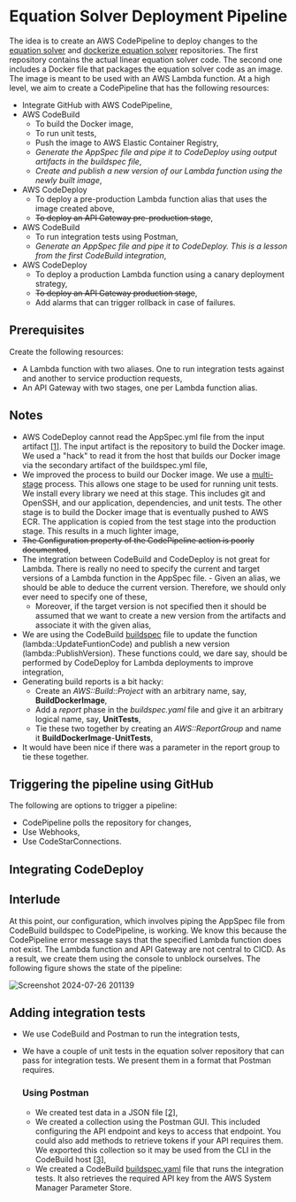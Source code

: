 # Equation Solver Deployment Pipeline
The idea is to create an AWS CodePipeline to deploy changes to the [equation solver](https://github.com/MogomotsiFM/equation_solver) and [dockerize equation solver](https://github.com/MogomotsiFM/docker_equation_solver) repositories. The first repository contains the actual linear equation solver code. The second one includes a Docker file that packages the equation solver code as an image. The image is meant to be used with an AWS Lambda function. At a high level, we aim to create 
a CodePipeline that has the following resources:
- Integrate GitHub with AWS CodePipeline,
- AWS CodeBuild
    - To build the Docker image,
    - To run unit tests,
    - Push the image to AWS Elastic Container Registry,
    - *Generate the AppSpec file and pipe it to CodeDeploy using output artifacts in the buildspec file*,
    - *Create and publish a new version of our Lambda function using the newly built image*,
- AWS CodeDeploy
  - To deploy a pre-production Lambda function alias that uses the image created above,
  - ~~To deploy an API Gateway pre-production stage~~,
- AWS CodeBuild
  - To run integration tests using Postman,
  - *Generate an AppSpec file and pipe it to CodeDeploy. This is a lesson from the first CodeBuild integration*,
- AWS CodeDeploy
  - To deploy a production Lambda function using a canary deployment strategy,
  - ~~To deploy an API Gateway production stage~~,
  - Add alarms that can trigger rollback in case of failures.

## Prerequisites
Create the following resources:
- A Lambda function with two aliases. One to run integration tests against and another to service production requests,
- An API Gateway with two stages, one per Lambda function alias.

## Notes
- AWS CodeDeploy cannot read the AppSpec.yml file from the input artifact [[1]](https://www.reddit.com/r/aws/comments/12f51k3/an_appspec_file_is_required_but_could_not_be/). The input artifact is the repository to build the Docker image. We used a "hack" to read it from the host that builds our Docker image via the secondary artifact of the buildspec.yml file,
- We improved the process to build our Docker image. We use a [multi-stage](https://docs.docker.com/language/java/run-tests/) process. This allows one stage to be used for running unit tests. We install every library we need at this stage. This includes git and OpenSSH, and our application, dependencies, and unit tests. The other stage is to build the Docker image that is eventually pushed to AWS ECR. The application is copied from the test stage into the production stage. This results in a much lighter image,
- ~~The Configuration property of the CodePipeline action is poorly documented~~,
- The integration between CodeBuild and CodeDeploy is not great for Lambda. There is really no need to specify the current and target versions of a Lambda function in the AppSpec file.       - Given an alias, we should be able to deduce the current version. Therefore, we should only ever need to specify one of these,
    - Moreover, if the target version is not specified then it should be assumed that we want to create a new version from the artifacts and associate it with the given alias,
- We are using the CodeBuild [buildspec](https://github.com/MogomotsiFM/docker_equation_solver/commit/dc06c867eb99be264f520fcb1fbf7f16877f017a) file to update the function (lambda::UpdateFuntionCode) and publish a new version (lambda::PublishVersion). These functions could, we dare say, should be performed by CodeDeploy for Lambda deployments to improve integration,
- Generating build reports is a bit hacky:
    - Create an *AWS::Build::Project* with an arbitrary name, say, **BuildDockerImage**,
    - Add a *report* phase in the *buildspec.yaml* file and give it an arbitrary logical name, say, **UnitTests**,
    - Tie these two together by creating an *AWS::ReportGroup* and name it **BuildDockerImage**-**UnitTests**,
- It would have been nice if there was a parameter in the report group to tie these together. 

## Triggering the pipeline using GitHub
The following are options to trigger a pipeline:
- CodePipeline polls the repository for changes,
- Use Webhooks,
- Use CodeStarConnections.

## Integrating CodeDeploy

## Interlude
At this point, our configuration, which involves piping the AppSpec file from CodeBuild buildspec to CodePipeline, is working. We know this because the CodePipeline error message says that the specified Lambda function does not exist. The Lambda function and API Gateway are not central to CICD. As a result, we create them using the console to unblock ourselves. The following figure shows the state of the pipeline:

![Screenshot 2024-07-26 201139](https://github.com/user-attachments/assets/aedeacbb-3dd1-41ba-970f-b3b97e5f2ba9)


## Adding integration tests
- We use CodeBuild and Postman to run the integration tests,
- We have a couple of unit tests in the equation solver repository that can pass for integration tests. We present them in a format that Postman requires.

  ### Using Postman
  - We created test data in a JSON file [[2]](https://github.com/MogomotsiFM/equation_solver/commit/74f64faa47e1fee5b5d717a47329da00ee381a08),
  - We created a collection using the Postman GUI. This included configuring the API endpoint and keys to access that endpoint. You could also add methods
    to retrieve tokens if your API requires them. We exported this collection so it may be used from the CLI in the CodeBuild host [[3]](https://github.com/MogomotsiFM/docker_equation_solver/blob/main/LinearEquationSolverIntegrationRequireAPIKey.postman_collection.json),
  - We created a CodeBuild [buildspec.yaml](https://github.com/MogomotsiFM/docker_equation_solver/blob/main/buildspec.yml) file that runs the integration tests. It also retrieves the required API key from the AWS System Manager Parameter Store.
 



 
